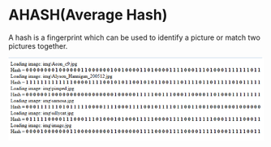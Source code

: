 AHASH(Average Hash)
===================

A hash is a fingerprint which can be used to identify a picture or match two pictures together.


![Screenshot of output](output.png)
